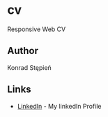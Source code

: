 # cv
Responsive Web CV

## Author
Konrad Stępień

## Links
* [LinkedIn](https://www.linkedin.com/in/kordrad/) - My linkedIn Profile
